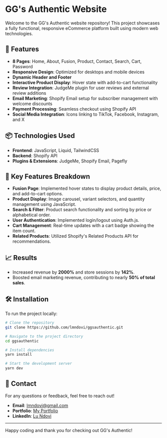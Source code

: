 # GG's Authentic Website

Welcome to the GG's Authentic website repository! This project showcases a fully functional, responsive eCommerce platform built using modern web technologies.

## 🚀 Features

- **8 Pages**: Home, About, Fusion, Product, Contact, Search, Cart, Password
- **Responsive Design**: Optimized for desktops and mobile devices
- **Dynamic Header and Footer**
- **Interactive Product Display**: Hover state with add-to-cart functionality
- **Review Integration**: JudgeMe plugin for user reviews and external review additions
- **Email Marketing**: Shopify Email setup for subscriber management with welcome discounts
- **Payment Processing**: Seamless checkout using Shopify API
- **Social Media Integration**: Icons linking to TikTok, Facebook, Instagram, and X

## 📦 Technologies Used

- **Frontend**: JavaScript, Liquid, TailwindCSS
- **Backend**: Shopify API
- **Plugins & Extensions**: JudgeMe, Shopify Email, Pagefly

## 🛒 Key Features Breakdown

- **Fusion Page**: Implemented hover states to display product details, price, and add-to-cart options.
- **Product Display**: Image carousel, variant selectors, and quantity management using JavaScript.
- **Search & Filter**: Product search functionality and sorting by price or alphabetical order.
- **User Authentication**: Implemented login/logout using Auth.js.
- **Cart Management**: Real-time updates with a cart badge showing the item count.
- **Related Products**: Utilized Shopify's Related Products API for recommendations.

## 📈 Results

- Increased revenue by **2000%** and store sessions by **142%**.
- Boosted email marketing revenue, contributing to nearly **50% of total sales**.

## 🛠️ Installation

To run the project locally:

```bash
# Clone the repository
git clone https://github.com/lmndovi/ggsauthentic.git

# Navigate to the project directory
cd ggsauthentic

# Install dependencies
yarn install

# Start the development server
yarn dev
```

## 📧 Contact

For any questions or feedback, feel free to reach out!

- **Email**: [lmndovi@gmail.com](mailto\:lmndovi@gmail.com)
- **Portfolio**: [My Portfolio](https://yourportfolio.com)
- **LinkedIn**: [Lu Ndovi](https://linkedin.com/in/lmndovi)

---

Happy coding and thank you for checking out GG's Authentic!

